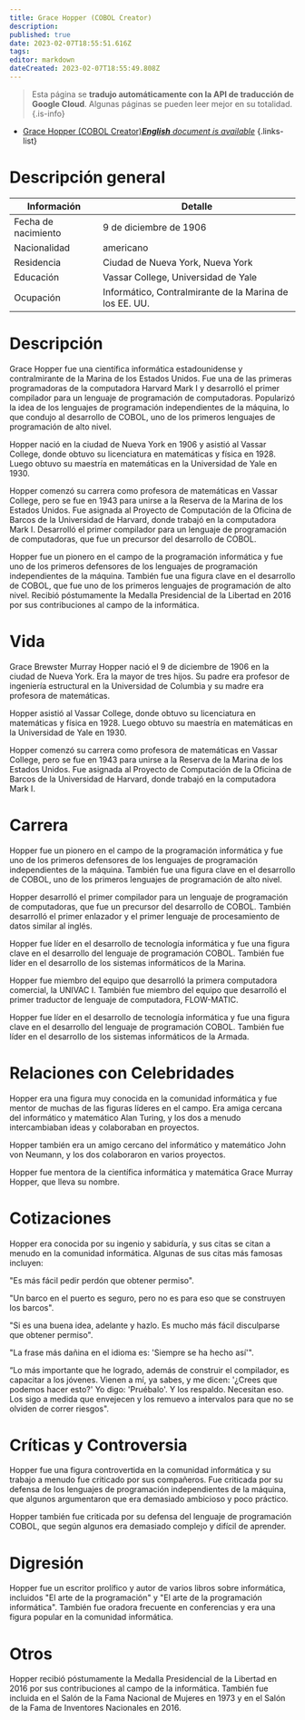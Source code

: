 ```yaml
---
title: Grace Hopper (COBOL Creator)
description: 
published: true
date: 2023-02-07T18:55:51.616Z
tags: 
editor: markdown
dateCreated: 2023-02-07T18:55:49.808Z
---
```


> Esta página se **tradujo automáticamente con la API de traducción de Google Cloud**.
Algunas páginas se pueden leer mejor en su totalidad.{.is-info}



- [Grace Hopper (COBOL Creator)***English** document is available*](/en/Knowledge-base/Dictionary/Person/grace-hopper-cobol-creator)
{.links-list}


# Descripción general

| Información | Detalle |
| ----------- | ------ |
| Fecha de nacimiento | 9 de diciembre de 1906 |
| Nacionalidad | americano |
| Residencia | Ciudad de Nueva York, Nueva York |
| Educación | Vassar College, Universidad de Yale |
| Ocupación | Informático, Contralmirante de la Marina de los EE. UU. |

# Descripción

Grace Hopper fue una científica informática estadounidense y contralmirante de la Marina de los Estados Unidos. Fue una de las primeras programadoras de la computadora Harvard Mark I y desarrolló el primer compilador para un lenguaje de programación de computadoras. Popularizó la idea de los lenguajes de programación independientes de la máquina, lo que condujo al desarrollo de COBOL, uno de los primeros lenguajes de programación de alto nivel.

Hopper nació en la ciudad de Nueva York en 1906 y asistió al Vassar College, donde obtuvo su licenciatura en matemáticas y física en 1928. Luego obtuvo su maestría en matemáticas en la Universidad de Yale en 1930.

Hopper comenzó su carrera como profesora de matemáticas en Vassar College, pero se fue en 1943 para unirse a la Reserva de la Marina de los Estados Unidos. Fue asignada al Proyecto de Computación de la Oficina de Barcos de la Universidad de Harvard, donde trabajó en la computadora Mark I. Desarrolló el primer compilador para un lenguaje de programación de computadoras, que fue un precursor del desarrollo de COBOL.

Hopper fue un pionero en el campo de la programación informática y fue uno de los primeros defensores de los lenguajes de programación independientes de la máquina. También fue una figura clave en el desarrollo de COBOL, que fue uno de los primeros lenguajes de programación de alto nivel. Recibió póstumamente la Medalla Presidencial de la Libertad en 2016 por sus contribuciones al campo de la informática.

# Vida

Grace Brewster Murray Hopper nació el 9 de diciembre de 1906 en la ciudad de Nueva York. Era la mayor de tres hijos. Su padre era profesor de ingeniería estructural en la Universidad de Columbia y su madre era profesora de matemáticas.

Hopper asistió al Vassar College, donde obtuvo su licenciatura en matemáticas y física en 1928. Luego obtuvo su maestría en matemáticas en la Universidad de Yale en 1930.

Hopper comenzó su carrera como profesora de matemáticas en Vassar College, pero se fue en 1943 para unirse a la Reserva de la Marina de los Estados Unidos. Fue asignada al Proyecto de Computación de la Oficina de Barcos de la Universidad de Harvard, donde trabajó en la computadora Mark I.

# Carrera

Hopper fue un pionero en el campo de la programación informática y fue uno de los primeros defensores de los lenguajes de programación independientes de la máquina. También fue una figura clave en el desarrollo de COBOL, uno de los primeros lenguajes de programación de alto nivel.

Hopper desarrolló el primer compilador para un lenguaje de programación de computadoras, que fue un precursor del desarrollo de COBOL. También desarrolló el primer enlazador y el primer lenguaje de procesamiento de datos similar al inglés.

Hopper fue líder en el desarrollo de tecnología informática y fue una figura clave en el desarrollo del lenguaje de programación COBOL. También fue líder en el desarrollo de los sistemas informáticos de la Marina.

Hopper fue miembro del equipo que desarrolló la primera computadora comercial, la UNIVAC I. También fue miembro del equipo que desarrolló el primer traductor de lenguaje de computadora, FLOW-MATIC.

Hopper fue líder en el desarrollo de tecnología informática y fue una figura clave en el desarrollo del lenguaje de programación COBOL. También fue líder en el desarrollo de los sistemas informáticos de la Armada.

# Relaciones con Celebridades

Hopper era una figura muy conocida en la comunidad informática y fue mentor de muchas de las figuras líderes en el campo. Era amiga cercana del informático y matemático Alan Turing, y los dos a menudo intercambiaban ideas y colaboraban en proyectos.

Hopper también era un amigo cercano del informático y matemático John von Neumann, y los dos colaboraron en varios proyectos.

Hopper fue mentora de la científica informática y matemática Grace Murray Hopper, que lleva su nombre.

# Cotizaciones

Hopper era conocida por su ingenio y sabiduría, y sus citas se citan a menudo en la comunidad informática. Algunas de sus citas más famosas incluyen:

"Es más fácil pedir perdón que obtener permiso".

"Un barco en el puerto es seguro, pero no es para eso que se construyen los barcos".

"Si es una buena idea, adelante y hazlo. Es mucho más fácil disculparse que obtener permiso".

"La frase más dañina en el idioma es: 'Siempre se ha hecho así'".

“Lo más importante que he logrado, además de construir el compilador, es capacitar a los jóvenes. Vienen a mí, ya sabes, y me dicen: '¿Crees que podemos hacer esto?' Yo digo: 'Pruébalo'. Y los respaldo. Necesitan eso. Los sigo a medida que envejecen y los remuevo a intervalos para que no se olviden de correr riesgos".

# Críticas y Controversia

Hopper fue una figura controvertida en la comunidad informática y su trabajo a menudo fue criticado por sus compañeros. Fue criticada por su defensa de los lenguajes de programación independientes de la máquina, que algunos argumentaron que era demasiado ambicioso y poco práctico.

Hopper también fue criticada por su defensa del lenguaje de programación COBOL, que según algunos era demasiado complejo y difícil de aprender.

# Digresión

Hopper fue un escritor prolífico y autor de varios libros sobre informática, incluidos "El arte de la programación" y "El arte de la programación informática". También fue oradora frecuente en conferencias y era una figura popular en la comunidad informática.

# Otros

Hopper recibió póstumamente la Medalla Presidencial de la Libertad en 2016 por sus contribuciones al campo de la informática. También fue incluida en el Salón de la Fama Nacional de Mujeres en 1973 y en el Salón de la Fama de Inventores Nacionales en 2016.